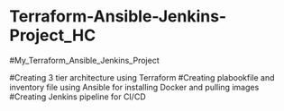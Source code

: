 # Terraform-Ansible-Jenkins-Project_HC
   
   #My_Terraform_Ansible_Jenkins_Project
   
   #Creating 3 tier architecture using Terraform
   #Creating plabookfile and inventory file using Ansible for installing Docker and pulling images
   #Creating Jenkins pipeline for CI/CD
